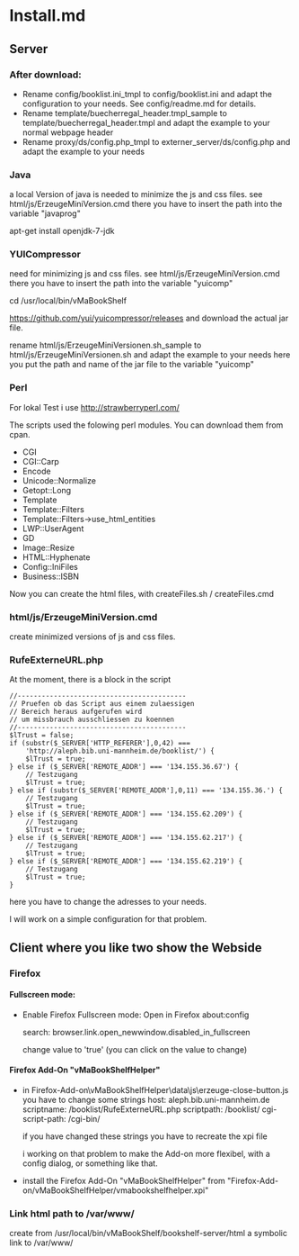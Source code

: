 # Install.md

## Server

### After download:

- Rename config/booklist.ini_tmpl to config/booklist.ini
  and adapt the configuration to your needs. See config/readme.md for details.
- Rename template/buecherregal_header.tmpl_sample to
         template/buecherregal_header.tmpl
  and adapt the example to your normal webpage header
- Rename proxy/ds/config.php_tmpl to
         externer_server/ds/config.php
  and adapt the example to your needs


### Java

a local Version of java is needed to minimize the js and css files. see html/js/ErzeugeMiniVersion.cmd
there you have to insert the path into the variable "javaprog"

apt-get install openjdk-7-jdk


### YUICompressor
need for minimizing js and css files.
see html/js/ErzeugeMiniVersion.cmd
there you have to insert the path into the variable "yuicomp"

cd /usr/local/bin/vMaBookShelf

https://github.com/yui/yuicompressor/releases
and download the actual jar file.


rename html/js/ErzeugeMiniVersionen.sh_sample to html/js/ErzeugeMiniVersionen.sh
and adapt the example to your needs
here you put the path and name of the jar file to the variable "yuicomp"




### Perl

For lokal Test i use http://strawberryperl.com/

The scripts used the folowing perl modules. You can download them from cpan.

- CGI
- CGI::Carp
- Encode
- Unicode::Normalize
- Getopt::Long
- Template
- Template::Filters
- Template::Filters->use_html_entities
- LWP::UserAgent
- GD
- Image::Resize
- HTML::Hyphenate
- Config::IniFiles
- Business::ISBN


Now you can create the html files, with createFiles.sh / createFiles.cmd


### html/js/ErzeugeMiniVersion.cmd
create minimized versions of js and css files.


### RufeExterneURL.php

At the moment, there is a block in the script

    //------------------------------------------
    // Pruefen ob das Script aus einem zulaessigen
    // Bereich heraus aufgerufen wird
    // um missbrauch ausschliessen zu koennen
    //------------------------------------------
    $lTrust = false;
    if (substr($_SERVER['HTTP_REFERER'],0,42) ===
        'http://aleph.bib.uni-mannheim.de/booklist/') {
        $lTrust = true;
    } else if ($_SERVER['REMOTE_ADDR'] === '134.155.36.67') {
        // Testzugang
        $lTrust = true;
    } else if (substr($_SERVER['REMOTE_ADDR'],0,11) === '134.155.36.') {
        // Testzugang
        $lTrust = true;
    } else if ($_SERVER['REMOTE_ADDR'] === '134.155.62.209') {
        // Testzugang
        $lTrust = true;
    } else if ($_SERVER['REMOTE_ADDR'] === '134.155.62.217') {
        // Testzugang
        $lTrust = true;
    } else if ($_SERVER['REMOTE_ADDR'] === '134.155.62.219') {
        // Testzugang
        $lTrust = true;
    }

here you have to change the adresses to your needs.

I will work on a simple configuration for that problem.




## Client where you like two show the Webside

### Firefox

#### Fullscreen mode:

- Enable Firefox Fullscreen mode:
  Open in Firefox
    about:config

  search:
    browser.link.open_newwindow.disabled_in_fullscreen

  change value to 'true' (you can click on the value to change)

#### Firefox Add-On "vMaBookShelfHelper"

 - in Firefox-Add-on\vMaBookShelfHelper\data\js\erzeuge-close-button.js you have to change some strings
   host: aleph.bib.uni-mannheim.de
   scriptname: /booklist/RufeExterneURL.php
   scriptpath: /booklist/
   cgi-script-path: /cgi-bin/

   if you have changed these strings you have to recreate the xpi file

   i working on that problem to make the Add-on more flexibel, with a config dialog, or something like that.

 - install the Firefox Add-On "vMaBookShelfHelper" from "Firefox-Add-on/vMaBookShelfHelper/vmabookshelfhelper.xpi"


### Link html path to /var/www/<YourProjectName>
create from /usr/local/bin/vMaBookShelf/bookshelf-server/html a symbolic link to /var/www/<YourProjectName>
